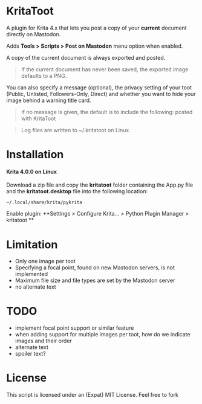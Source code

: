 # KritaToot

A plugin for Krita 4.x that lets you post a copy of your **current** document directly on Mastodon.

Adds **Tools > Scripts > Post on Mastodon** menu option when enabled. 

A copy of the current document is always exported and posted. 

> If the current document has never been saved, the exported image defaults to a PNG.

You can also specify a message (optional), the privacy setting of your toot (Public, Unlisted, Followers-Only, Direct) and whether you want to hide your image behind a warning title card.

> If no message is given, the default is to include the following: posted with KritaToot

> Log files are written to ~/.kritatoot on Linux.

# Installation

#### Krita 4.0.0 on Linux

Download a zip file and copy the **kritatoot** folder containing the App.py file and the **kritatoot.desktop** file into the following location:

~~~
~/.local/share/krita/pykrita
~~~

Enable plugin: **Settings > Configure Krita... > Python Plugin Manager > kritatoot **


# Limitation

* Only one image per toot
* Specifying a focal point, found on new Mastodon servers, is not implemented
* Maximum file size and file types are set by the Mastodon server
* no alternate text

# TODO

* implement focal point support or similar feature
* when adding support for multiple images per toot, how do we indicate images and their order
* alternate text
* spoiler text?

# License

This script is licensed under an (Expat) MIT License. Feel free to fork
